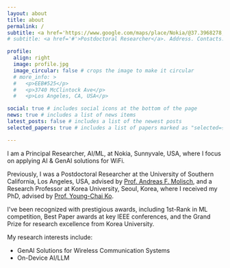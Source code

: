```yaml
---
layout: about
title: about
permalink: /
subtitle: <a href='https://www.google.com/maps/place/Nokia/@37.3968278,-122.0325768,17z/data=!4m6!3m5!1s0x808e2e0c98722599:0x3503debcdd4e5e78!8m2!3d37.396979!4d-122.0301268!16s%2Fg%2F11clh0cxvj?hl=en&entry=ttu&g_ep=EgoyMDI0MDkxNi4wIKXMDSoASAFQAw%3D%3D'>Santa Clara, California, USA</a>
# subtitle: <a href='#'>Postdoctoral Researcher</a>. Address. Contacts. Moto. Etc.

profile:
  align: right
  image: profile.jpg
  image_circular: false # crops the image to make it circular
  # more_info: >
  #   <p>EEB#525</p>
  #   <p>3740 McClintock Ave</p>
  #   <p>Los Angeles, CA, USA</p>

social: true # includes social icons at the bottom of the page
news: true # includes a list of news items
latest_posts: false # includes a list of the newest posts
selected_papers: true # includes a list of papers marked as "selected={true}"

---
```

I am a Principal Researcher, AI/ML, at Nokia, Sunnyvale, USA, where I focus on applying AI & GenAI solutions for WiFi.

Previously, I was a Postdoctoral Researcher at the University of Southern California, Los Angeles, USA, advised by [Prof. Andreas F. Molisch](https://scholar.google.com/citations?user=W0wwrucAAAAJ&hl=ko), and a Research Professor at Korea University, Seoul, Korea, where I received my PhD, advised by [Prof. Young-Chai Ko](https://scholar.google.com/citations?user=wKqPXIEAAAAJ&hl=ko). 

I've been recognized with prestigious awards, including 1st-Rank in ML competition, Best Paper awards at key IEEE conferences, and the Grand Prize for research excellence from Korea University.

My research interests include: 
- GenAI Solutions for Wireless Communication Systems 
- On-Device AI/LLM


<!-- 
Revised at September 20th, 2024

I am Postdoctoral Researcher at the University of Southern California, Los Angeles, USA, advised by [Prof. Andreas F. Molisch](https://scholar.google.com/citations?user=W0wwrucAAAAJ&hl=ko). 

Previously, I was a Research Professor at Korea University, Seoul, Korea, where I received my PhD, advised by [Prof. Young-Chai Ko](https://scholar.google.com/citations?user=wKqPXIEAAAAJ&hl=ko). 

I've been recognized with prestigious awards, including 1st-Rank in ML competition, Best Paper awards at key IEEE conferences, and the Grand Prize for research excellence from Korea University.

My research interests include: 
- Gen AI Solutions for Wireless Comm Systems 
- On-Device AI/LLM 
-->